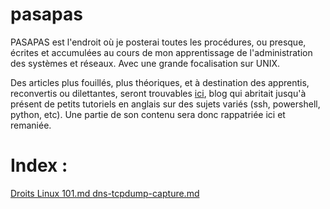 # pasapas

PASAPAS est l'endroit où je posterai toutes les procédures, ou presque, écrites et accumulées au cours de mon apprentissage de l'administration des systèmes et réseaux. Avec une grande focalisation sur UNIX.

Des articles plus fouillés, plus théoriques, et à destination des apprentis, reconvertis ou dilettantes, seront trouvables  [ici](https://lagjb.bearblog.dev/), blog qui abritait jusqu'à présent de petits tutoriels en anglais sur des sujets variés (ssh, powershell, python, etc). Une partie de son contenu sera donc rappatriée ici et remaniée.

# Index :

[Droits Linux 101.md
](url)
[dns-tcpdump-capture.md
](url)
